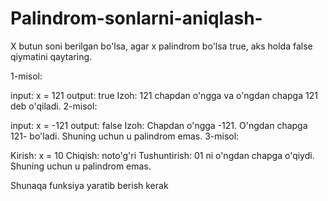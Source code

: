 # Palindrom-sonlarni-aniqlash-

X butun soni berilgan bo'lsa, agar x palindrom bo'lsa true, aks holda false qiymatini qaytaring.

 
1-misol:

input: x = 121
 output: true
 Izoh: 121 chapdan o'ngga va o'ngdan chapga 121 deb o'qiladi.
2-misol:

input: x = -121
 output: false
 Izoh: Chapdan o'ngga -121. O'ngdan chapga 121- bo'ladi. Shuning uchun u palindrom emas.
3-misol:

Kirish: x = 10
 Chiqish: noto'g'ri
 Tushuntirish: 01 ni o'ngdan chapga o'qiydi. Shuning uchun u palindrom emas.

Shunaqa funksiya yaratib berish kerak
